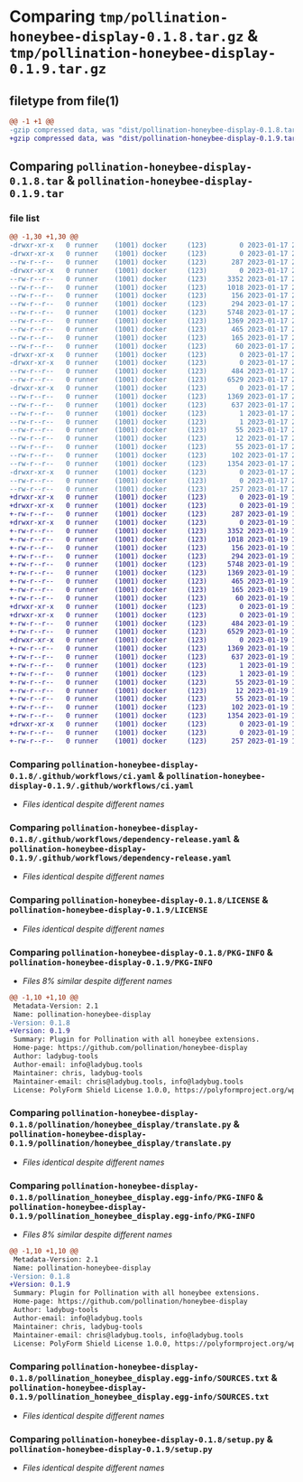 # Comparing `tmp/pollination-honeybee-display-0.1.8.tar.gz` & `tmp/pollination-honeybee-display-0.1.9.tar.gz`

## filetype from file(1)

```diff
@@ -1 +1 @@
-gzip compressed data, was "dist/pollination-honeybee-display-0.1.8.tar", last modified: Tue Jan 17 21:34:30 2023, max compression
+gzip compressed data, was "dist/pollination-honeybee-display-0.1.9.tar", last modified: Thu Jan 19 16:41:26 2023, max compression
```

## Comparing `pollination-honeybee-display-0.1.8.tar` & `pollination-honeybee-display-0.1.9.tar`

### file list

```diff
@@ -1,30 +1,30 @@
-drwxr-xr-x   0 runner    (1001) docker     (123)        0 2023-01-17 21:34:30.000000 pollination-honeybee-display-0.1.8/
-drwxr-xr-x   0 runner    (1001) docker     (123)        0 2023-01-17 21:34:30.000000 pollination-honeybee-display-0.1.8/.github/
--rw-r--r--   0 runner    (1001) docker     (123)      287 2023-01-17 21:33:11.000000 pollination-honeybee-display-0.1.8/.github/dependabot.yml
-drwxr-xr-x   0 runner    (1001) docker     (123)        0 2023-01-17 21:34:30.000000 pollination-honeybee-display-0.1.8/.github/workflows/
--rw-r--r--   0 runner    (1001) docker     (123)     3352 2023-01-17 21:33:11.000000 pollination-honeybee-display-0.1.8/.github/workflows/ci.yaml
--rw-r--r--   0 runner    (1001) docker     (123)     1018 2023-01-17 21:33:11.000000 pollination-honeybee-display-0.1.8/.github/workflows/dependency-release.yaml
--rw-r--r--   0 runner    (1001) docker     (123)      156 2023-01-17 21:33:11.000000 pollination-honeybee-display-0.1.8/.gitignore
--rw-r--r--   0 runner    (1001) docker     (123)      294 2023-01-17 21:33:11.000000 pollination-honeybee-display-0.1.8/.releaserc.json
--rw-r--r--   0 runner    (1001) docker     (123)     5748 2023-01-17 21:33:11.000000 pollination-honeybee-display-0.1.8/LICENSE
--rw-r--r--   0 runner    (1001) docker     (123)     1369 2023-01-17 21:34:30.000000 pollination-honeybee-display-0.1.8/PKG-INFO
--rw-r--r--   0 runner    (1001) docker     (123)      465 2023-01-17 21:33:11.000000 pollination-honeybee-display-0.1.8/README.md
--rw-r--r--   0 runner    (1001) docker     (123)      165 2023-01-17 21:33:11.000000 pollination-honeybee-display-0.1.8/deploy.sh
--rw-r--r--   0 runner    (1001) docker     (123)       60 2023-01-17 21:33:11.000000 pollination-honeybee-display-0.1.8/dev-requirements.txt
-drwxr-xr-x   0 runner    (1001) docker     (123)        0 2023-01-17 21:34:30.000000 pollination-honeybee-display-0.1.8/pollination/
-drwxr-xr-x   0 runner    (1001) docker     (123)        0 2023-01-17 21:34:30.000000 pollination-honeybee-display-0.1.8/pollination/honeybee_display/
--rw-r--r--   0 runner    (1001) docker     (123)      484 2023-01-17 21:33:11.000000 pollination-honeybee-display-0.1.8/pollination/honeybee_display/__init__.py
--rw-r--r--   0 runner    (1001) docker     (123)     6529 2023-01-17 21:33:11.000000 pollination-honeybee-display-0.1.8/pollination/honeybee_display/translate.py
-drwxr-xr-x   0 runner    (1001) docker     (123)        0 2023-01-17 21:34:30.000000 pollination-honeybee-display-0.1.8/pollination_honeybee_display.egg-info/
--rw-r--r--   0 runner    (1001) docker     (123)     1369 2023-01-17 21:34:29.000000 pollination-honeybee-display-0.1.8/pollination_honeybee_display.egg-info/PKG-INFO
--rw-r--r--   0 runner    (1001) docker     (123)      637 2023-01-17 21:34:29.000000 pollination-honeybee-display-0.1.8/pollination_honeybee_display.egg-info/SOURCES.txt
--rw-r--r--   0 runner    (1001) docker     (123)        1 2023-01-17 21:34:29.000000 pollination-honeybee-display-0.1.8/pollination_honeybee_display.egg-info/dependency_links.txt
--rw-r--r--   0 runner    (1001) docker     (123)        1 2023-01-17 21:33:41.000000 pollination-honeybee-display-0.1.8/pollination_honeybee_display.egg-info/not-zip-safe
--rw-r--r--   0 runner    (1001) docker     (123)       55 2023-01-17 21:34:29.000000 pollination-honeybee-display-0.1.8/pollination_honeybee_display.egg-info/requires.txt
--rw-r--r--   0 runner    (1001) docker     (123)       12 2023-01-17 21:34:29.000000 pollination-honeybee-display-0.1.8/pollination_honeybee_display.egg-info/top_level.txt
--rw-r--r--   0 runner    (1001) docker     (123)       55 2023-01-17 21:33:11.000000 pollination-honeybee-display-0.1.8/requirements.txt
--rw-r--r--   0 runner    (1001) docker     (123)      102 2023-01-17 21:34:30.000000 pollination-honeybee-display-0.1.8/setup.cfg
--rw-r--r--   0 runner    (1001) docker     (123)     1354 2023-01-17 21:33:11.000000 pollination-honeybee-display-0.1.8/setup.py
-drwxr-xr-x   0 runner    (1001) docker     (123)        0 2023-01-17 21:34:30.000000 pollination-honeybee-display-0.1.8/tests/
--rw-r--r--   0 runner    (1001) docker     (123)        0 2023-01-17 21:33:11.000000 pollination-honeybee-display-0.1.8/tests/__init__.py
--rw-r--r--   0 runner    (1001) docker     (123)      257 2023-01-17 21:33:11.000000 pollination-honeybee-display-0.1.8/tests/translate_test.py
+drwxr-xr-x   0 runner    (1001) docker     (123)        0 2023-01-19 16:41:26.000000 pollination-honeybee-display-0.1.9/
+drwxr-xr-x   0 runner    (1001) docker     (123)        0 2023-01-19 16:41:26.000000 pollination-honeybee-display-0.1.9/.github/
+-rw-r--r--   0 runner    (1001) docker     (123)      287 2023-01-19 16:39:48.000000 pollination-honeybee-display-0.1.9/.github/dependabot.yml
+drwxr-xr-x   0 runner    (1001) docker     (123)        0 2023-01-19 16:41:26.000000 pollination-honeybee-display-0.1.9/.github/workflows/
+-rw-r--r--   0 runner    (1001) docker     (123)     3352 2023-01-19 16:39:48.000000 pollination-honeybee-display-0.1.9/.github/workflows/ci.yaml
+-rw-r--r--   0 runner    (1001) docker     (123)     1018 2023-01-19 16:39:48.000000 pollination-honeybee-display-0.1.9/.github/workflows/dependency-release.yaml
+-rw-r--r--   0 runner    (1001) docker     (123)      156 2023-01-19 16:39:48.000000 pollination-honeybee-display-0.1.9/.gitignore
+-rw-r--r--   0 runner    (1001) docker     (123)      294 2023-01-19 16:39:48.000000 pollination-honeybee-display-0.1.9/.releaserc.json
+-rw-r--r--   0 runner    (1001) docker     (123)     5748 2023-01-19 16:39:48.000000 pollination-honeybee-display-0.1.9/LICENSE
+-rw-r--r--   0 runner    (1001) docker     (123)     1369 2023-01-19 16:41:26.000000 pollination-honeybee-display-0.1.9/PKG-INFO
+-rw-r--r--   0 runner    (1001) docker     (123)      465 2023-01-19 16:39:48.000000 pollination-honeybee-display-0.1.9/README.md
+-rw-r--r--   0 runner    (1001) docker     (123)      165 2023-01-19 16:39:48.000000 pollination-honeybee-display-0.1.9/deploy.sh
+-rw-r--r--   0 runner    (1001) docker     (123)       60 2023-01-19 16:39:48.000000 pollination-honeybee-display-0.1.9/dev-requirements.txt
+drwxr-xr-x   0 runner    (1001) docker     (123)        0 2023-01-19 16:41:26.000000 pollination-honeybee-display-0.1.9/pollination/
+drwxr-xr-x   0 runner    (1001) docker     (123)        0 2023-01-19 16:41:26.000000 pollination-honeybee-display-0.1.9/pollination/honeybee_display/
+-rw-r--r--   0 runner    (1001) docker     (123)      484 2023-01-19 16:39:48.000000 pollination-honeybee-display-0.1.9/pollination/honeybee_display/__init__.py
+-rw-r--r--   0 runner    (1001) docker     (123)     6529 2023-01-19 16:39:48.000000 pollination-honeybee-display-0.1.9/pollination/honeybee_display/translate.py
+drwxr-xr-x   0 runner    (1001) docker     (123)        0 2023-01-19 16:41:26.000000 pollination-honeybee-display-0.1.9/pollination_honeybee_display.egg-info/
+-rw-r--r--   0 runner    (1001) docker     (123)     1369 2023-01-19 16:41:26.000000 pollination-honeybee-display-0.1.9/pollination_honeybee_display.egg-info/PKG-INFO
+-rw-r--r--   0 runner    (1001) docker     (123)      637 2023-01-19 16:41:26.000000 pollination-honeybee-display-0.1.9/pollination_honeybee_display.egg-info/SOURCES.txt
+-rw-r--r--   0 runner    (1001) docker     (123)        1 2023-01-19 16:41:26.000000 pollination-honeybee-display-0.1.9/pollination_honeybee_display.egg-info/dependency_links.txt
+-rw-r--r--   0 runner    (1001) docker     (123)        1 2023-01-19 16:40:33.000000 pollination-honeybee-display-0.1.9/pollination_honeybee_display.egg-info/not-zip-safe
+-rw-r--r--   0 runner    (1001) docker     (123)       55 2023-01-19 16:41:26.000000 pollination-honeybee-display-0.1.9/pollination_honeybee_display.egg-info/requires.txt
+-rw-r--r--   0 runner    (1001) docker     (123)       12 2023-01-19 16:41:26.000000 pollination-honeybee-display-0.1.9/pollination_honeybee_display.egg-info/top_level.txt
+-rw-r--r--   0 runner    (1001) docker     (123)       55 2023-01-19 16:39:48.000000 pollination-honeybee-display-0.1.9/requirements.txt
+-rw-r--r--   0 runner    (1001) docker     (123)      102 2023-01-19 16:41:26.000000 pollination-honeybee-display-0.1.9/setup.cfg
+-rw-r--r--   0 runner    (1001) docker     (123)     1354 2023-01-19 16:39:48.000000 pollination-honeybee-display-0.1.9/setup.py
+drwxr-xr-x   0 runner    (1001) docker     (123)        0 2023-01-19 16:41:26.000000 pollination-honeybee-display-0.1.9/tests/
+-rw-r--r--   0 runner    (1001) docker     (123)        0 2023-01-19 16:39:48.000000 pollination-honeybee-display-0.1.9/tests/__init__.py
+-rw-r--r--   0 runner    (1001) docker     (123)      257 2023-01-19 16:39:48.000000 pollination-honeybee-display-0.1.9/tests/translate_test.py
```

### Comparing `pollination-honeybee-display-0.1.8/.github/workflows/ci.yaml` & `pollination-honeybee-display-0.1.9/.github/workflows/ci.yaml`

 * *Files identical despite different names*

### Comparing `pollination-honeybee-display-0.1.8/.github/workflows/dependency-release.yaml` & `pollination-honeybee-display-0.1.9/.github/workflows/dependency-release.yaml`

 * *Files identical despite different names*

### Comparing `pollination-honeybee-display-0.1.8/LICENSE` & `pollination-honeybee-display-0.1.9/LICENSE`

 * *Files identical despite different names*

### Comparing `pollination-honeybee-display-0.1.8/PKG-INFO` & `pollination-honeybee-display-0.1.9/PKG-INFO`

 * *Files 8% similar despite different names*

```diff
@@ -1,10 +1,10 @@
 Metadata-Version: 2.1
 Name: pollination-honeybee-display
-Version: 0.1.8
+Version: 0.1.9
 Summary: Plugin for Pollination with all honeybee extensions.
 Home-page: https://github.com/pollination/honeybee-display
 Author: ladybug-tools
 Author-email: info@ladybug.tools
 Maintainer: chris, ladybug-tools
 Maintainer-email: chris@ladybug.tools, info@ladybug.tools
 License: PolyForm Shield License 1.0.0, https://polyformproject.org/wp-content/uploads/2020/06/PolyForm-Shield-1.0.0.txt
```

### Comparing `pollination-honeybee-display-0.1.8/pollination/honeybee_display/translate.py` & `pollination-honeybee-display-0.1.9/pollination/honeybee_display/translate.py`

 * *Files identical despite different names*

### Comparing `pollination-honeybee-display-0.1.8/pollination_honeybee_display.egg-info/PKG-INFO` & `pollination-honeybee-display-0.1.9/pollination_honeybee_display.egg-info/PKG-INFO`

 * *Files 8% similar despite different names*

```diff
@@ -1,10 +1,10 @@
 Metadata-Version: 2.1
 Name: pollination-honeybee-display
-Version: 0.1.8
+Version: 0.1.9
 Summary: Plugin for Pollination with all honeybee extensions.
 Home-page: https://github.com/pollination/honeybee-display
 Author: ladybug-tools
 Author-email: info@ladybug.tools
 Maintainer: chris, ladybug-tools
 Maintainer-email: chris@ladybug.tools, info@ladybug.tools
 License: PolyForm Shield License 1.0.0, https://polyformproject.org/wp-content/uploads/2020/06/PolyForm-Shield-1.0.0.txt
```

### Comparing `pollination-honeybee-display-0.1.8/pollination_honeybee_display.egg-info/SOURCES.txt` & `pollination-honeybee-display-0.1.9/pollination_honeybee_display.egg-info/SOURCES.txt`

 * *Files identical despite different names*

### Comparing `pollination-honeybee-display-0.1.8/setup.py` & `pollination-honeybee-display-0.1.9/setup.py`

 * *Files identical despite different names*

